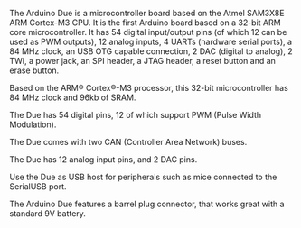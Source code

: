 <FeatureDescription>

The Arduino Due is a microcontroller board based on the Atmel SAM3X8E ARM Cortex-M3 CPU. It is the first Arduino board based on a 32-bit ARM core microcontroller. It has 54 digital input/output pins (of which 12 can be used as PWM outputs), 12 analog inputs, 4 UARTs (hardware serial ports), a 84 MHz clock, an USB OTG capable connection, 2 DAC (digital to analog), 2 TWI, a power jack, an SPI header, a JTAG header, a reset button and an erase button.

</FeatureDescription>

<FeatureList>

<Feature title="32-bit ARM core" image="core">

Based on the ARM® Cortex®-M3 processor, this 32-bit microcontroller has 84 MHz clock and 96kb of SRAM.

</Feature>

<Feature title="54 digital pins" image="hw-pin">

The Due has 54 digital pins, 12 of which support PWM (Pulse Width Modulation).

</Feature>

<Feature title="CAN support" image="communication">

The Due comes with two CAN (Controller Area Network) buses.

</Feature>

<Feature title="Analog pins" image="hw-pin">

The Due has 12 analog input pins, and 2 DAC pins. 

</Feature>

<Feature title="Keyboard / Mouse support" image="usb">

Use the Due as USB host for peripherals such as mice connected to the SerialUSB port.

  <FeatureLink variant="primary" title="Documentation" url="/tutorials/mkr-iot-carrier-rev2/cheat-sheet#leds"/>
  <FeatureLink variant="secondary" title="Library" url="https://www.arduino.cc/reference/en/libraries/arduino_mkriotcarrier/"/>
</Feature>

<Feature title="Battery Connector" image="power">

The Arduino Due features a barrel plug connector, that works great with a standard 9V battery.

</Feature>

</FeatureList>
